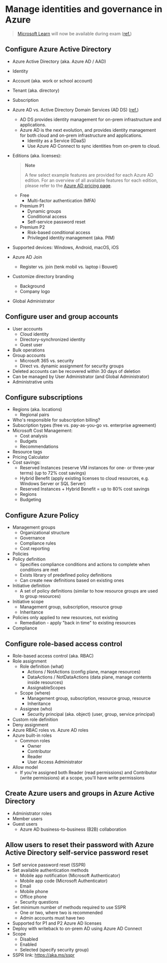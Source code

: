 # Manage identities and governance in Azure

> [Microsoft Learn](https://learn.microsoft.com/en-us/) will now be available during exam ([ref.](https://techcommunity.microsoft.com/t5/microsoft-learn-blog/introducing-a-new-resource-for-all-role-based-microsoft/ba-p/3500870?s=09))

## Configure Azure Active Directory

- Azure Active Directory (aka. Azure AD / AAD)
- Identity
- Account (aka. work or school account)
- Tenant (aka. directory)
- Subscription
- Azure AD vs. Active Directory Domain Services (AD DS) ([ref.](https://learn.microsoft.com/en-us/azure/active-directory/fundamentals/compare))
  - AD DS provides identity management for on-prem infrastructure and applications.
  - Azure AD is the next evolution, and provides identity management for both cloud and on-prem infrastructure and applications.
    - Identity as a Service (IDaaS)
    - Use Azure AD Connect to sync identities from on-prem to cloud.
- Editions (aka. licenses):

  > **Note**
  >
  > A few select example features are provided for each Azure AD edition.
  > For an overview of all available features for each edition, please refer to the [Azure AD pricing page](https://www.microsoft.com/en-gb/security/business/microsoft-entra-pricing).
  - Free
    - Multi-factor authentication (MFA)
  - Premium P1
    - Dynamic groups
    - Conditional access
    - Self-service password reset
  - Premium P2
    - Risk-based conditional access
    - Privileged identity management (aka. PIM)
- Supported devices: Windows, Android, macOS, iOS
- Azure AD Join
  - Register vs. join (tenk mobil vs. laptop i Bouvet)
- Customize directory branding
  - Background
  - Company logo
- Global Administrator

## Configure user and group accounts

- User accounts
  - Cloud identity
  - Directory-synchronized identity
  - Guest user
- Bulk operations
- Group accounts
  - Microsoft 365 vs. security
  - Direct vs. dynamic assignment for security groups
- Deleted accounts can be recovered within 30 days of deletion
- Can be managed by User Administrator (and Global Administrator)
- Administrative units

## Configure subscriptions

- Regions (aka. locations)
  - Regional pairs
- Who's responsible for subscription billing?
- Subscription types (free vs. pay-as-you-go vs. enterprise agreement)
- Microsoft Cost Management:
  - Cost analysis
  - Budgets
  - Recommendations
- Resource tags
- Pricing Calculator
- Cost savings:
  - Reserved Instances (reserve VM instances for one- or three-year terms) (up to 72% cost savings)
  - Hybrid Benefit (apply existing licenses to cloud resources, e.g. Windows Server or SQL Server)
  - Reserved Instances + Hybrid Benefit = up to 80% cost savings
  - Regions
  - Budgeting

## Configure Azure Policy

- Management groups
  - Organizational structure
  - Governance
  - Compliance rules
  - Cost reporting
- Policies
- Policy definition
  - Specifies compliance conditions and actions to complete when conditions are met
  - Exists library of predefined policy definitions
  - Can create new definitions based on existing ones
- Initiative definition
  - A set of policy definitions (similar to how resource groups are used to group resources)
- Initiative scope
  - Management group, subscription, resource group
  - Inheritance
- Policies only applied to new resources, not existing
  - Remediation - apply "back in time" to existing resources
- Compliance

## Configure role-based access control

- Role-based access control (aka. RBAC)
- Role assignment
  - Role definition (what)
    - Actions / NotActions (config plane, manage resources)
    - DataActions / NotDataActions (data plane, manage contents inside resources)
    - AssignableScopes
  - Scope (where)
    - Management group, subscription, resource group, resource
    - Inheritance
  - Assignee (who)
    - Security principal (aka. object) (user, group, service principal)
- Custom role definition
- Deny assignment
- Azure RBAC roles vs. Azure AD roles
- Azure built-in roles
  - Common roles
    - Owner
    - Contributor
    - Reader
    - User Access Administrator
- Allow model
  - If you're assigned both Reader (read permissions) and Contributor (write permissions) at a scope, you'll have write permissions

## Create Azure users and groups in Azure Active Directory

- Administrator roles
- Member users
- Guest users
  - Azure AD business-to-business (B2B) collaboration

## Allow users to reset their password with Azure Active Directory self-service password reset

- Self service password reset (SSPR)
- Set available authentication methods
  - Mobile app notification (Microsoft Authenticator)
  - Mobile app code (Microsoft Authenticator)
  - Email
  - Mobile phone
  - Office phone
  - Security questions
- Set minimum number of methods required to use SSPR
  - One or two, where two is recommended
  - Admin accounts must have two
- Supported for P1 and P2 Azure AD licenses
- Deploy with writeback to on-prem AD using Azure AD Connect
- Scope
  - Disabled
  - Enabled
  - Selected (specify security group)
- SSPR link: <https://aka.ms/sspr>
